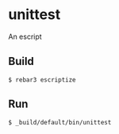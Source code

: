 unittest
=====

An escript

Build
-----

    $ rebar3 escriptize

Run
---

    $ _build/default/bin/unittest
